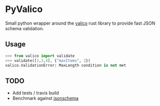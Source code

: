 # PyValico

Small python wrapper around the [valico](https://github.com/rustless/valico) rust library to provide fast JSON schema validation.

## Usage

```python
>>> from valico import validate
>>> validate([2,3,4], {"maxItems", 2})
valico.ValidationError: MaxLength condition is not met
```

## TODO
* Add tests / travis build
* Benchmark against [jsonschema](https://github.com/Julian/jsonschema)
